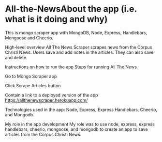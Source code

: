 # All-the-NewsAbout the app (i.e. what is it doing and why)
This is mongo scraper app with MongoDB, Node, Express, Handlebars, Mongoose and Cheerio.

High-level overview 
All The News Scraper scrapes news from the Corpus Christi News. Users save and add notes in the articles.  They can also save and delete.

Instructions on how to run the app
Steps for running All The News

Go to Mongo Scraper app

Click Scrape Articles button


Contain a link to a deployed version of the app
https://allthenewscraper.herokuapp.com/

Technologies used in the app:
Node, Express, Express Handlebars, Cheerio, and Mongodb.

My role in the app development
My role was to  use node, express, express handlebars, cheerio, mongoose, and mongodb to create an app to save articles from the Corpus Christi News.